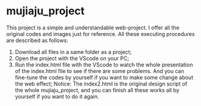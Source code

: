 # mujiaju_project
This project is a simple and understandable web-project. I offer all the original codes and images just for reference. 
All these executing procedures are described as follows:
1. Download all files in a same folder as a project;
2. Open the project with the VScode on your PC;
3. Run the index.html file with the VScode to watch the whole presentation of the index.html file to see if there are some problems. And you can fine-tune the codes by yourself if you want to make some change about the web effect;
Notice: The index2.html is the original design script of the whole mujiaju_project, and you can finish all these works all by yourself if you want to do it again.
